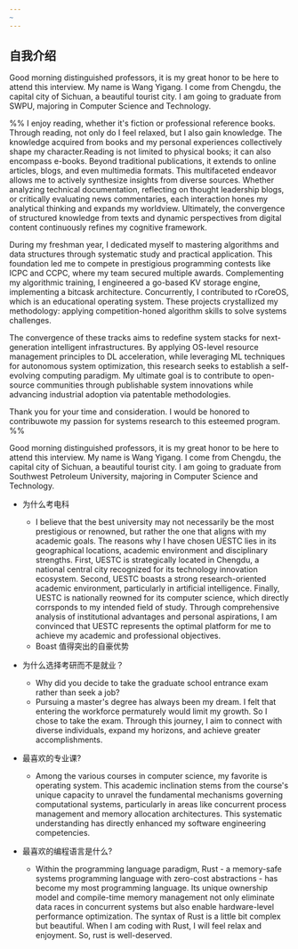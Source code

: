 ```yaml
---
~
---
```

## 自我介绍

Good morning distinguished professors, it is my great honor to be here to attend this interview. My name is Wang Yigang. I come from Chengdu, the capital city of Sichuan, a beautiful tourist city. I am going to graduate from SWPU, majoring in Computer Science and Technology.

%% 
I enjoy reading, whether it's fiction or professional reference books. Through reading, not only do I feel relaxed, but I also gain knowledge. The knowledge acquired from books and my personal experiences collectively shape my character.Reading is not limited to physical books; it can also encompass e-books. Beyond traditional publications, it extends to online articles, blogs, and even multimedia formats. This multifaceted endeavor allows me to actively synthesize insights from diverse sources. Whether analyzing technical documentation, reflecting on thought leadership blogs, or critically evaluating news commentaries, each interaction hones my analytical thinking and expands my worldview. Ultimately, the convergence of structured knowledge from texts and dynamic perspectives from digital content continuously refines my cognitive framework.

During my freshman year, I dedicated myself to mastering algorithms and data structures through systematic study and practical application. This foundation led me to compete in prestigious programming contests like ICPC and CCPC, where my team secured multiple awards. Complementing my algorithmic training, I engineered a go-based KV storage engine, implementing a bitcask architecture. Concurrently, I contributed to rCoreOS, which is an educational operating system. These projects crystallized my methodology: applying competition-honed algorithm skills to solve systems challenges.

The convergence of these tracks aims to redefine system stacks for next-generation intelligent infrastructures. By applying OS-level resource management principles to DL acceleration, while leveraging ML techniques for autonomous system optimization, this research seeks to establish a self-evolving computing paradigm. My ultimate goal is to contribute to open-source communities through publishable system innovations while advancing industrial adoption via patentable methodologies.

Thank you for your time and consideration. I would be honored to contribuwote my passion for systems research to this esteemed program.
%%

Good morning distinguished professors, it is my great honor to be here to attend this interview. My name is Wang Yigang. I come from Chengdu, the capital city of Sichuan, a beautiful tourist city. I am going to graduate from Southwest Petroleum University, majoring in Computer Science and Technology.

- 为什么考电科
	- I believe that the best university may not necessarily be the most prestigious or renowned, but rather the one that aligns with my academic goals. The reasons why I have chosen UESTC lies in its geographical locations, academic environment and disciplinary strengths. First, UESTC is strategically located in Chengdu, a national central city recognized for its technology innovation ecosystem. Second, UESTC boasts a strong research-oriented academic environment, particularly in artificial intelligence. Finally, UESTC is nationally reowned for its computer science, which directly corrsponds to my intended field of study. Through comprehensive analysis of institutional advantages and personal aspirations, I am convinced that UESTC represents the optimal platform for me to achieve my academic and professional objectives.
	- Boast 值得突出的自豪优势


- 为什么选择考研而不是就业？
	- Why did you decide to take the graduate school entrance exam rather than seek a job?
	- Pursuing a master's degree has always been my dream. I felt that entering the workforce permaturely would limit my growth. So I chose to take the exam. Through this journey, I aim to connect with diverse individuals, expand my horizons, and achieve greater accomplishments.

- 最喜欢的专业课?
	- Among the various courses in computer science, my favorite is operating system. This academic inclination stems from the course's unique capacity to unravel the fundamental mechanisms governing computational systems, particularly in areas like concurrent process management and memory allocation architectures. This systematic understanding has directly enhanced my software engineering competencies. 

- 最喜欢的编程语言是什么?
	- Within the programming language paradigm, Rust - a memory-safe systems programming language with zero-cost abstractions - has become my most programming language. Its unique ownership model and compile-time memory management not only eliminate data races in concurrent systems but also enable hardware-level performance optimization. The syntax of Rust is a little bit complex but beautiful. When I am coding with Rust, I will feel relax and enjoyment. So, rust is well-deserved.